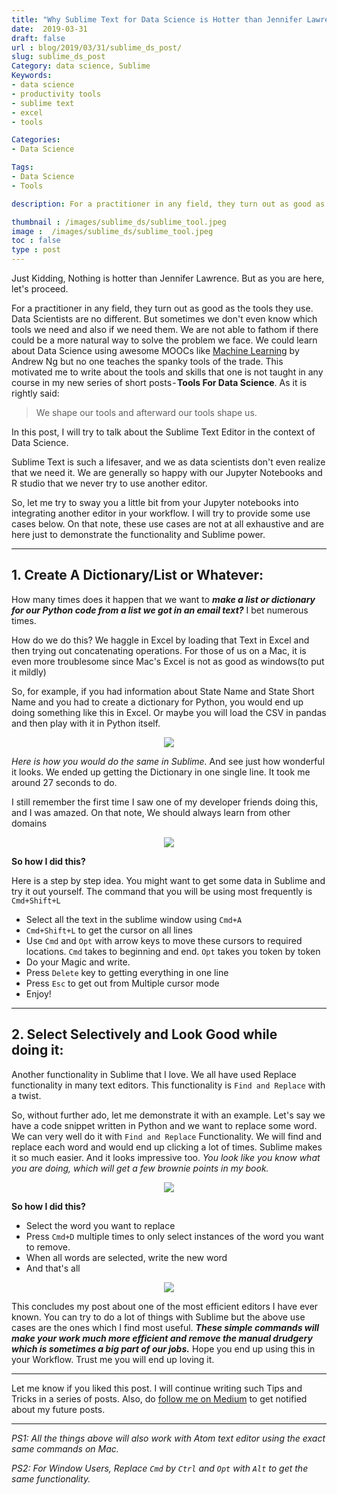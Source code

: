 ```yaml
---
title: "Why Sublime Text for Data Science is Hotter than Jennifer Lawrence?"
date:  2019-03-31
draft: false
url : blog/2019/03/31/sublime_ds_post/
slug: sublime_ds_post
Category: data science, Sublime
Keywords:
- data science
- productivity tools
- sublime text
- excel
- tools

Categories:
- Data Science

Tags:
- Data Science
- Tools

description: For a practitioner in any field, they turn out as good as the tools they use. Data Scientists are no different. But sometimes we don't even know which tools we need and also if we need them. We are not able to fathom if there could be a more natural way to solve the problem we face. In this post, I will try to talk about the Sublime Text Editor in the context of Data Science.

thumbnail : /images/sublime_ds/sublime_tool.jpeg
image :  /images/sublime_ds/sublime_tool.jpeg
toc : false
type : post
---
```




Just Kidding, Nothing is hotter than Jennifer Lawrence. But as you are here, let's proceed.

For a practitioner in any field, they turn out as good as the tools they use. Data Scientists are no different. But sometimes we don't even know which tools we need and also if we need them. We are not able to fathom if there could be a more natural way to solve the problem we face. We could learn about Data Science using awesome MOOCs like [Machine Learning](https://imp.i384100.net/Z66Xe1) by Andrew Ng but no one teaches the spanky tools of the trade. This motivated me to write about the tools and skills that one is not taught in any course in my new series of short posts - **Tools For Data Science**. As it is rightly said:

> We shape our tools and afterward our tools shape us.

In this post, I will try to talk about the Sublime Text Editor in the context of Data Science.

Sublime Text is such a lifesaver, and we as data scientists don't even realize that we need it. We are generally so happy with our Jupyter Notebooks and R studio that we never try to use another editor.

So, let me try to sway you a little bit from your Jupyter notebooks into integrating another editor in your workflow. I will try to provide some use cases below. On that note, these use cases are not at all exhaustive and are here just to demonstrate the functionality and Sublime power.

---

## 1. Create A Dictionary/List or Whatever:

How many times does it happen that we want to ***make a list or dictionary for our Python code from a list we got in an email text?*** I bet numerous times. 

How do we do this? We haggle in Excel by loading that Text in Excel and then trying out concatenating operations. For those of us on a Mac, it is even more troublesome since Mac's Excel is not as good as windows(to put it mildly)

So, for example, if you had information about State Name and State Short Name and you had to create a dictionary for Python, you would end up doing something like this in Excel. Or maybe you will load the CSV in pandas and then play with it in Python itself.

<div style="margin-top: 9px; margin-bottom: 10px;">
<center><img src="/images/sublime_ds/previous_excel-min.gif" ></center>
</div>

*Here is how you would do the same in Sublime.* And see just how wonderful it looks. We ended up getting the Dictionary in one single line. It took me around 27 seconds to do. 

I still remember the first time I saw one of my developer friends doing this, and I was amazed. On that note, We should always learn from other domains

<div style="margin-top: 9px; margin-bottom: 10px;">
<center><img src="/images/sublime_ds/now sublime-min.gif" ></center>
</div>

**So how I did this?**

Here is a step by step idea. You might want to get some data in Sublime and try it out yourself. The command that you will be using most frequently is `Cmd+Shift+L`

- Select all the text in the sublime window using `Cmd+A`
- `Cmd+Shift+L` to get the cursor on all lines
- Use `Cmd` and `Opt` with arrow keys to move these cursors to required locations. `Cmd` takes to beginning and end. `Opt` takes you token by token
- Do your Magic and write.
- Press `Delete` key to getting everything in one line
- Press `Esc` to get out from Multiple cursor mode
- Enjoy!

---

## 2. Select Selectively and Look Good while doing it:

Another functionality in Sublime that I love. We all have used Replace functionality in many text editors. This functionality is `Find and Replace` with a twist.

So, without further ado, let me demonstrate it with an example. Let's say we have a code snippet written in Python and we want to replace some word. We can very well do it with `Find and Replace` Functionality. We will find and replace each word and would end up clicking a lot of times. Sublime makes it so much easier. And it looks impressive too. *You look like you know what you are doing, which will get a few brownie points in my book.*

<div style="margin-top: 9px; margin-bottom: 10px;">
<center><img src="/images/sublime_ds/sublime_mul-min.gif" ></center>
</div>

**So how I did this?**

- Select the word you want to replace
- Press `Cmd+D` multiple times to only select instances of the word you want to remove.
- When all words are selected, write the new word
- And that's all

<div style="margin-top: 9px; margin-bottom: 10px;">
<center><img src="/images/sublime_ds/thor_tools_2x.png" ></center>
</div>

This concludes my post about one of the most efficient editors I have ever known. You can try to do a lot of things with Sublime but the above use cases are the ones which I find most useful. ***These simple commands will make your work much more efficient and remove the manual drudgery which is sometimes a big part of our jobs.*** Hope you end up using this in your Workflow. Trust me you will end up loving it.

---

Let me know if you liked this post. I will continue writing such Tips and Tricks in a series of posts. Also, do [follow me on Medium](https://mlwhiz.medium.com/) to get notified about my future posts.

---

*PS1: All the things above will also work with Atom text editor using the exact same commands on Mac.*

*PS2: For Window Users, Replace `Cmd` by `Ctrl` and `Opt` with `Alt` to get the same functionality.*

